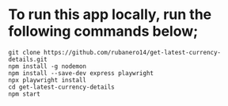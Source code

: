 # To run this app locally, run the following commands below;

```
git clone https://github.com/rubanero14/get-latest-currency-details.git
npm install -g nodemon
npm install --save-dev express playwright
npx playwright install
cd get-latest-currency-details
npm start
```
